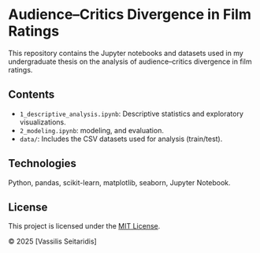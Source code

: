 # Audience–Critics Divergence in Film Ratings

This repository contains the Jupyter notebooks and datasets used in my undergraduate thesis on the analysis of audience–critics divergence in film ratings.

## Contents
- `1_descriptive_analysis.ipynb`: Descriptive statistics and exploratory visualizations.
- `2_modeling.ipynb`: modeling, and evaluation.
- `data/`: Includes the CSV datasets used for analysis (train/test).

## Technologies
Python, pandas, scikit-learn, matplotlib, seaborn, Jupyter Notebook.

## License
This project is licensed under the [MIT License](LICENSE).  

© 2025 [Vassilis Seitaridis]
